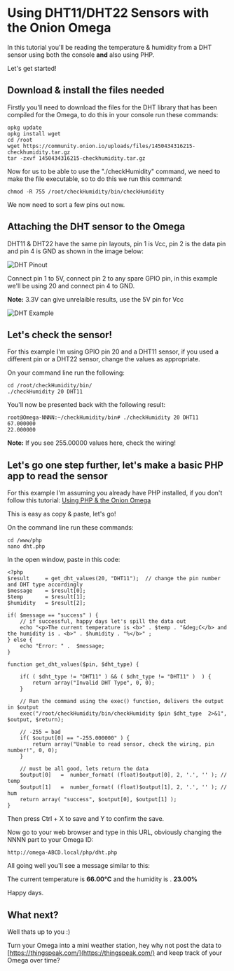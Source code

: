 # Using DHT11/DHT22 Sensors with the Onion Omega

In this tutorial you'll be reading the temperature & humidity from a DHT sensor using both the console **and** also using PHP. 

Let's get started!

## Download & install the files needed

Firstly you'll need to download the files for the DHT library that has been compiled for the Omega, to do this in your console run these commands:

```
opkg update
opkg install wget
cd /root
wget https://community.onion.io/uploads/files/1450434316215-checkhumidity.tar.gz
tar -zxvf 1450434316215-checkhumidity.tar.gz
```

Now for us to be able to use the "./checkHumidity" command, we need to make the file executable, so to do this we run this command:

```
chmod -R 755 /root/checkHumidity/bin/checkHumidity
```

We now need to sort a few pins out now.

## Attaching the DHT sensor to the Omega

DHT11 & DHT22 have the same pin layouts, pin 1 is Vcc, pin 2 is the data pin and pin 4 is GND as shown in the image below:

![DHT Pinout](http://domoticx.com/wp-content/uploads/DHT11-Pinout.png "DHT Pinout")

Connect pin 1 to 5V, connect pin 2 to any spare GPIO pin, in this example we'll be using 20 and connect pin 4 to GND.

**Note:** 3.3V can give unrelaible results, use the 5V pin for Vcc

![DHT Example](https://community.onion.io/uploads/files/1454459150467-img_3184.jpg "DHT Example")


## Let's check the sensor!

For this example I'm using GPIO pin 20 and a DHT11 sensor, if you used a different pin or a DHT22 sensor, change the values as appropriate.

On your command line run the following:

```
cd /root/checkHumidity/bin/
./checkHumidity 20 DHT11
```

You'll now be presented back with the following result:

```
root@Omega-NNNN:~/checkHumidity/bin# ./checkHumidity 20 DHT11
67.000000
22.000000
```

**Note:** If you see 255.00000 values here, check the wiring!

## Let's go one step further, let's make a basic PHP app to read the sensor

For this example I'm assuming you already have PHP installed, if you don't follow this tutorial: [Using PHP & the Onion Omega](https://github.com/OnionIoT/wiki/blob/master/Tutorials/PHP-GPIO-Example.md)

This is easy as copy & paste, let's go!

On the command line run these commands:

```
cd /www/php 
nano dht.php
```

In the open window, paste in this code:

```
<?php 
$result 	= get_dht_values(20, "DHT11");	// change the pin number and DHT type accordingly
$message 	= $result[0];
$temp 		= $result[1];
$humidity 	= $result[2];

if( $message == "success" ) {
	// if successful, happy days let's spill the data out
	echo "<p>The current temperature is <b>" . $temp . "&deg;C</b> and the humidity is . <b>" . $humidity . "%</b>" ;
} else {
	echo "Error: " .  $message;
}

function get_dht_values($pin, $dht_type) {

	if( ( $dht_type != "DHT11" ) && ( $dht_type != "DHT11" )  ) {
		return array("Invalid DHT Type", 0, 0);
	}

	// Run the command using the exec() function, delivers the output in $output
	exec("/root/checkHumidity/bin/checkHumidity $pin $dht_type  2>&1", $output, $return);

	// -255 = bad
	if( $output[0] == "-255.000000" ) {
		return array("Unable to read sensor, check the wiring, pin number!", 0, 0);
	}

	// must be all good, lets return the data
	$output[0]	 =  number_format( (float)$output[0], 2, '.', '' );	// temp
	$output[1]	 =  number_format( (float)$output[1], 2, '.', '' );	// hum
	return array( "success", $output[0], $output[1] );
}
```

Then press Ctrl + X to save and Y to confirm the save.

Now go to your web browser and type in this URL, obviously changing the NNNN part to your Omega ID:

```
http://omega-ABCD.local/php/dht.php
```

All going well you'll see a message similar to this:

The current temperature is **66.00°C** and the humidity is . **23.00%**

Happy days.

## What next?

Well thats up to you :)

Turn your Omega into a mini weather station, hey why not post the data to [https://thingspeak.com/](https://thingspeak.com/) and keep track of your Omega over time?
